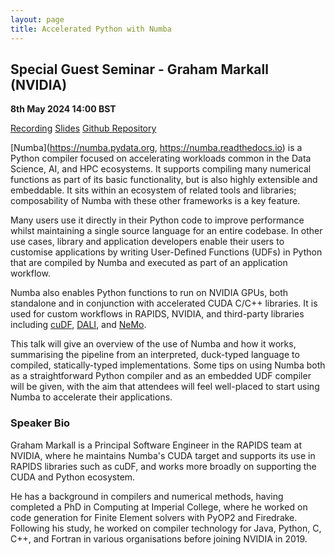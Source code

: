 ```yaml
---
layout: page
title: Accelerated Python with Numba
---
```


## Special Guest Seminar - Graham Markall (NVIDIA)

**8th May 2024 14:00 BST**

[Recording](https://www.youtube.com/watch?v=eTcDSUKxMKw)
[Slides](https://github.com/gmarkall/excalibur-sysgenx-numba-talk/raw/main/accelerated-python-with-numba.pdf)
[Github Repository](https://github.com/gmarkall/excalibur-sysgenx-numba-talk)

[Numba](https://numba.pydata.org, https://numba.readthedocs.io) is a
Python compiler focused on accelerating workloads common in the Data
Science, AI, and HPC ecosystems. It supports compiling many numerical
functions as part of its basic functionality, but is also highly
extensible and embeddable. It sits within an ecosystem of related
tools and libraries; composability of Numba with these other
frameworks is a key feature.

Many users use it directly in their Python code to improve performance
whilst maintaining a single source language for an entire codebase. In
other use cases, library and application developers enable their users
to customise applications by writing User-Defined Functions (UDFs) in
Python that are compiled by Numba and executed as part of an
application workflow.

Numba also enables Python functions to run on NVIDIA GPUs, both
standalone and in conjunction with accelerated CUDA C/C++
libraries. It is used for custom workflows in RAPIDS, NVIDIA, and
third-party libraries including
[cuDF](https://docs.rapids.ai/api/cudf/stable/),
[DALI](https://developer.nvidia.com/dali), and
[NeMo](https://www.nvidia.com/en-gb/ai-data-science/products/nemo/).

This talk will give an overview of the use of Numba and how it works,
summarising the pipeline from an interpreted, duck-typed language to
compiled, statically-typed implementations. Some tips on using Numba
both as a straightforward Python compiler and as an embedded UDF
compiler will be given, with the aim that attendees will feel
well-placed to start using Numba to accelerate their applications.


### Speaker Bio

Graham Markall is a Principal Software Engineer in the RAPIDS team at
NVIDIA, where he maintains Numba's CUDA target and supports its use in
RAPIDS libraries such as cuDF, and works more broadly on supporting
the CUDA and Python ecosystem.

He has a background in compilers and numerical methods, having
completed a PhD in Computing at Imperial College, where he worked on
code generation for Finite Element solvers with PyOP2 and
Firedrake. Following his study, he worked on compiler technology for
Java, Python, C, C++, and Fortran in various organisations before
joining NVIDIA in 2019.
